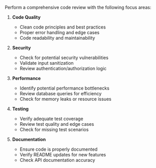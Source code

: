   Perform a comprehensive code review with the following focus areas:

  1. **Code Quality**
     - Clean code principles and best practices
     - Proper error handling and edge cases
     - Code readability and maintainability

  2. **Security**
     - Check for potential security vulnerabilities
     - Validate input sanitization
     - Review authentication/authorization logic

  3. **Performance**
     - Identify potential performance bottlenecks
     - Review database queries for efficiency
     - Check for memory leaks or resource issues

  4. **Testing**
     - Verify adequate test coverage
     - Review test quality and edge cases
     - Check for missing test scenarios

  5. **Documentation**
     - Ensure code is properly documented
     - Verify README updates for new features
     - Check API documentation accuracy
